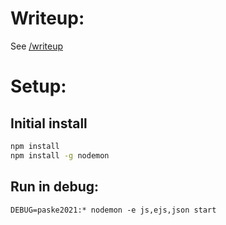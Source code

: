 # Writeup:
See [/writeup](/writeup)

# Setup:
## Initial install
```bash
npm install
npm install -g nodemon
```
## Run in debug:
```
DEBUG=paske2021:* nodemon -e js,ejs,json start
```